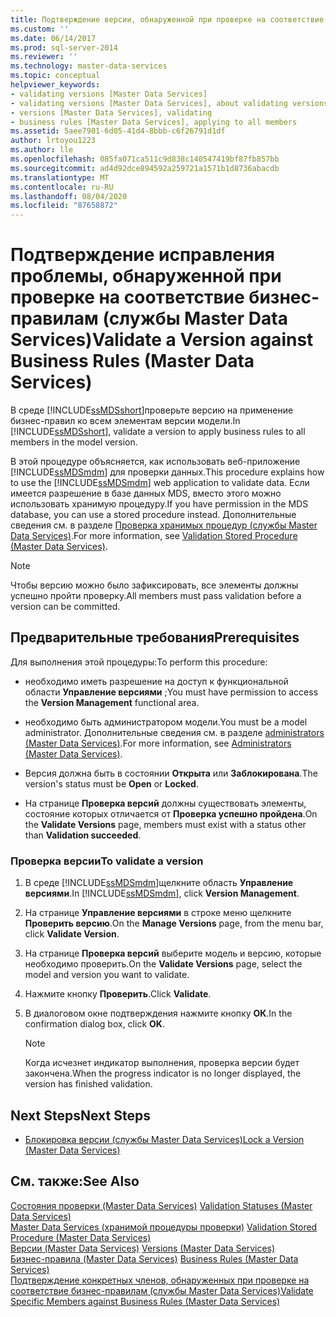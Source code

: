 ```yaml
---
title: Подтверждение версии, обнаруженной при проверке на соответствие бизнес-правилам (службы Master Data Services) | Документы Майкрософт
ms.custom: ''
ms.date: 06/14/2017
ms.prod: sql-server-2014
ms.reviewer: ''
ms.technology: master-data-services
ms.topic: conceptual
helpviewer_keywords:
- validating versions [Master Data Services]
- validating versions [Master Data Services], about validating versions
- versions [Master Data Services], validating
- business rules [Master Data Services], applying to all members
ms.assetid: 5aee7901-6d05-41d4-8bbb-c6f26791d1df
author: lrtoyou1223
ms.author: lle
ms.openlocfilehash: 085fa071ca511c9d838c140547419bf87fb857bb
ms.sourcegitcommit: ad4d92dce894592a259721a1571b1d8736abacdb
ms.translationtype: MT
ms.contentlocale: ru-RU
ms.lasthandoff: 08/04/2020
ms.locfileid: "87658872"
---
```

# <a name="validate-a-version-against-business-rules-master-data-services"></a><span data-ttu-id="a0580-102">Подтверждение исправления проблемы, обнаруженной при проверке на соответствие бизнес-правилам (службы Master Data Services)</span><span class="sxs-lookup"><span data-stu-id="a0580-102">Validate a Version against Business Rules (Master Data Services)</span></span>
  <span data-ttu-id="a0580-103">В среде [!INCLUDE[ssMDSshort](../includes/ssmdsshort-md.md)]проверьте версию на применение бизнес-правил ко всем элементам версии модели.</span><span class="sxs-lookup"><span data-stu-id="a0580-103">In [!INCLUDE[ssMDSshort](../includes/ssmdsshort-md.md)], validate a version to apply business rules to all members in the model version.</span></span>  
  
 <span data-ttu-id="a0580-104">В этой процедуре объясняется, как использовать веб-приложение [!INCLUDE[ssMDSmdm](../includes/ssmdsmdm-md.md)] для проверки данных.</span><span class="sxs-lookup"><span data-stu-id="a0580-104">This procedure explains how to use the [!INCLUDE[ssMDSmdm](../includes/ssmdsmdm-md.md)] web application to validate data.</span></span> <span data-ttu-id="a0580-105">Если имеется разрешение в базе данных MDS, вместо этого можно использовать хранимую процедуру.</span><span class="sxs-lookup"><span data-stu-id="a0580-105">If you have permission in the MDS database, you can use a stored procedure instead.</span></span> <span data-ttu-id="a0580-106">Дополнительные сведения см. в разделе [Проверка хранимых процедур (службы Master Data Services)](validation-stored-procedure-master-data-services.md).</span><span class="sxs-lookup"><span data-stu-id="a0580-106">For more information, see [Validation Stored Procedure &#40;Master Data Services&#41;](validation-stored-procedure-master-data-services.md).</span></span>  
  
> [!NOTE]  
>  <span data-ttu-id="a0580-107">Чтобы версию можно было зафиксировать, все элементы должны успешно пройти проверку.</span><span class="sxs-lookup"><span data-stu-id="a0580-107">All members must pass validation before a version can be committed.</span></span>  
  
## <a name="prerequisites"></a><span data-ttu-id="a0580-108">Предварительные требования</span><span class="sxs-lookup"><span data-stu-id="a0580-108">Prerequisites</span></span>  
 <span data-ttu-id="a0580-109">Для выполнения этой процедуры:</span><span class="sxs-lookup"><span data-stu-id="a0580-109">To perform this procedure:</span></span>  
  
-   <span data-ttu-id="a0580-110">необходимо иметь разрешение на доступ к функциональной области **Управление версиями** ;</span><span class="sxs-lookup"><span data-stu-id="a0580-110">You must have permission to access the **Version Management** functional area.</span></span>  
  
-   <span data-ttu-id="a0580-111">необходимо быть администратором модели.</span><span class="sxs-lookup"><span data-stu-id="a0580-111">You must be a model administrator.</span></span> <span data-ttu-id="a0580-112">Дополнительные сведения см. в разделе [administrators &#40;Master Data Services&#41;](../../2014/master-data-services/administrators-master-data-services.md).</span><span class="sxs-lookup"><span data-stu-id="a0580-112">For more information, see [Administrators &#40;Master Data Services&#41;](../../2014/master-data-services/administrators-master-data-services.md).</span></span>  
  
-   <span data-ttu-id="a0580-113">Версия должна быть в состоянии **Открыта** или **Заблокирована**.</span><span class="sxs-lookup"><span data-stu-id="a0580-113">The version's status must be **Open** or **Locked**.</span></span>  
  
-   <span data-ttu-id="a0580-114">На странице **Проверка версий** должны существовать элементы, состояние которых отличается от **Проверка успешно пройдена**.</span><span class="sxs-lookup"><span data-stu-id="a0580-114">On the **Validate Versions** page, members must exist with a status other than **Validation succeeded**.</span></span>  
  
### <a name="to-validate-a-version"></a><span data-ttu-id="a0580-115">Проверка версии</span><span class="sxs-lookup"><span data-stu-id="a0580-115">To validate a version</span></span>  
  
1.  <span data-ttu-id="a0580-116">В среде [!INCLUDE[ssMDSmdm](../includes/ssmdsmdm-md.md)]щелкните область **Управление версиями**.</span><span class="sxs-lookup"><span data-stu-id="a0580-116">In [!INCLUDE[ssMDSmdm](../includes/ssmdsmdm-md.md)], click **Version Management**.</span></span>  
  
2.  <span data-ttu-id="a0580-117">На странице **Управление версиями** в строке меню щелкните **Проверить версию**.</span><span class="sxs-lookup"><span data-stu-id="a0580-117">On the **Manage Versions** page, from the menu bar, click **Validate Version**.</span></span>  
  
3.  <span data-ttu-id="a0580-118">На странице **Проверка версий** выберите модель и версию, которые необходимо проверить.</span><span class="sxs-lookup"><span data-stu-id="a0580-118">On the **Validate Versions** page, select the model and version you want to validate.</span></span>  
  
4.  <span data-ttu-id="a0580-119">Нажмите кнопку **Проверить**.</span><span class="sxs-lookup"><span data-stu-id="a0580-119">Click **Validate**.</span></span>  
  
5.  <span data-ttu-id="a0580-120">В диалоговом окне подтверждения нажмите кнопку **ОК**.</span><span class="sxs-lookup"><span data-stu-id="a0580-120">In the confirmation dialog box, click **OK**.</span></span>  
  
    > [!NOTE]  
    >  <span data-ttu-id="a0580-121">Когда исчезнет индикатор выполнения, проверка версии будет закончена.</span><span class="sxs-lookup"><span data-stu-id="a0580-121">When the progress indicator is no longer displayed, the version has finished validation.</span></span>  
  
## <a name="next-steps"></a><span data-ttu-id="a0580-122">Next Steps</span><span class="sxs-lookup"><span data-stu-id="a0580-122">Next Steps</span></span>  
  
-   [<span data-ttu-id="a0580-123">Блокировка версии (службы Master Data Services)</span><span class="sxs-lookup"><span data-stu-id="a0580-123">Lock a Version &#40;Master Data Services&#41;</span></span>](../../2014/master-data-services/lock-a-version-master-data-services.md)  
  
## <a name="see-also"></a><span data-ttu-id="a0580-124">См. также:</span><span class="sxs-lookup"><span data-stu-id="a0580-124">See Also</span></span>  
 <span data-ttu-id="a0580-125">[Состояния проверки &#40;Master Data Services&#41;](../../2014/master-data-services/validation-statuses-master-data-services.md) </span><span class="sxs-lookup"><span data-stu-id="a0580-125">[Validation Statuses &#40;Master Data Services&#41;](../../2014/master-data-services/validation-statuses-master-data-services.md) </span></span>  
 <span data-ttu-id="a0580-126">[Master Data Services &#40;хранимой процедуры проверки&#41;](validation-stored-procedure-master-data-services.md) </span><span class="sxs-lookup"><span data-stu-id="a0580-126">[Validation Stored Procedure &#40;Master Data Services&#41;](validation-stored-procedure-master-data-services.md) </span></span>  
 <span data-ttu-id="a0580-127">[Версии &#40;Master Data Services&#41;](../../2014/master-data-services/versions-master-data-services.md) </span><span class="sxs-lookup"><span data-stu-id="a0580-127">[Versions &#40;Master Data Services&#41;](../../2014/master-data-services/versions-master-data-services.md) </span></span>  
 <span data-ttu-id="a0580-128">[Бизнес-правила &#40;Master Data Services&#41;](../../2014/master-data-services/business-rules-master-data-services.md) </span><span class="sxs-lookup"><span data-stu-id="a0580-128">[Business Rules &#40;Master Data Services&#41;](../../2014/master-data-services/business-rules-master-data-services.md) </span></span>  
 [<span data-ttu-id="a0580-129">Подтверждение конкретных членов, обнаруженных при проверке на соответствие бизнес-правилам (службы Master Data Services)</span><span class="sxs-lookup"><span data-stu-id="a0580-129">Validate Specific Members against Business Rules &#40;Master Data Services&#41;</span></span>](../../2014/master-data-services/validate-specific-members-against-business-rules-master-data-services.md)  
  
  
